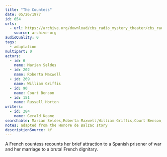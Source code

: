 ```yaml
---
title: "The Countess"
date: 05/26/1977
id: 654
urls: 
  - url: https://archive.org/download/cbs_radio_mystery_theater/cbs_radio_mystery_theater-0651-0700.zip/cbs_radio_mystery_theater-0651-0700%2Fcbsrmt_0654_the_countess.mp3
    source: archive-org
audioQuality: 0
tags: 
  - adaptation
multipart: 0
actors:  
  - id: 6
    name: Marian Seldes  
  - id: 202
    name: Roberta Maxwell  
  - id: 269
    name: William Griffis  
  - id: 90
    name: Court Benson  
  - id: 151
    name: Russell Horton
writers:  
  - id: 284
    name: Gerald Keane
searchable: Marian Seldes,Roberta Maxwell,William Griffis,Court Benson,Russell Horton Gerald Keane
notes: adapted from the Honore de Balzac story
descriptionSource: kf
---
```

A French countess recounts her brief attraction to a Spanish prisoner of war and her marriage to a brutal French dignitary.
